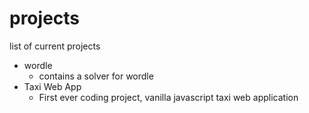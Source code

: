 # projects

list of current projects

- wordle
  - contains a solver for wordle
- Taxi Web App
  - First ever coding project, vanilla javascript taxi web application

